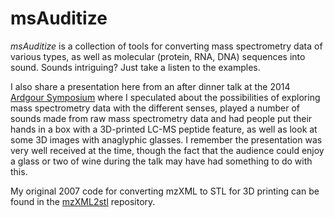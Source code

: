 # msAuditize

*msAuditize* is a collection of tools for converting mass spectrometry data of various types, as well as molecular (protein, RNA, DNA) sequences into sound. Sounds intriguing? Just take a listen to the examples.

I also share a presentation here from an after dinner talk at the 2014 [Ardgour Symposium](https://kilgourlab.com/emsg-ardgour-symposium/) where I speculated about the possibilities of exploring mass spectrometry data with the different senses, played a number of sounds made from raw mass spectrometry data and had people put their hands in a box with a 3D-printed LC-MS peptide feature, as well as look at some 3D images with anaglyphic glasses. I remember the presentation was very well received at the time, though the fact that the audience could enjoy a glass or two of wine during the talk may have had something to do with this.

My original 2007 code for converting mzXML to STL for 3D printing can be found in the [mzXML2stl](https://github.com/magnuspalmblad/mzXML2stl) repository.
